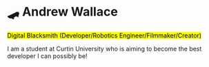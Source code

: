 # 🛹 Andrew Wallace

<mark>Digital Blacksmith (Developer/Robotics Engineer/Filmmaker/Creator)</mark>

I am a student at Curtin University who is aiming to become the best developer I can possibly be!